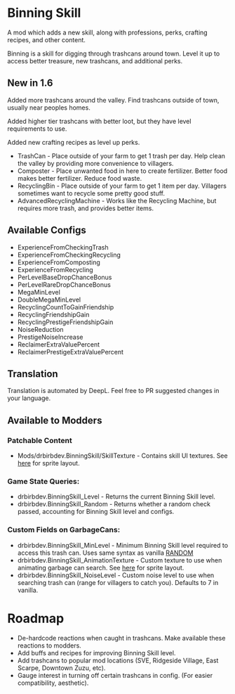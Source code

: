 ﻿# Binning Skill

A mod which adds a new skill, along with professions, perks, crafting recipes, and other content.

Binning is a skill for digging through trashcans around town.  Level it up to access better treasure, new trashcans, and additional perks.

## New in 1.6

Added more trashcans around the valley.  Find trashcans outside of town, usually near peoples homes.

Added higher tier trashcans with better loot, but they have level requirements to use.

Added new crafting recipes as level up perks.

* TrashCan - Place outside of your farm to get 1 trash per day. Help clean the valley by providing more convenience to villagers.
* Composter - Place unwanted food in here to create fertilizer. Better food makes better fertilizer. Reduce food waste.
* RecyclingBin - Place outside of your farm to get 1 item per day. Villagers sometimes want to recycle some pretty good stuff.
* AdvancedRecyclingMachine - Works like the Recycling Machine, but requires more trash, and provides better items.

## Available Configs

* ExperienceFromCheckingTrash
* ExperienceFromCheckingRecycling
* ExperienceFromComposting
* ExperienceFromRecycling
* PerLevelBaseDropChanceBonus
* PerLevelRareDropChanceBonus
* MegaMinLevel
* DoubleMegaMinLevel
* RecyclingCountToGainFriendship
* RecyclingFriendshipGain
* RecyclingPrestigeFriendshipGain
* NoiseReduction
* PrestigeNoiseIncrease
* ReclaimerExtraValuePercent
* ReclaimerPrestigeExtraValuePercent

## Translation

Translation is automated by DeepL.  Feel free to PR suggested changes in your language.

## Available to Modders

### Patchable Content

* Mods/drbirbdev.BinningSkill/SkillTexture - Contains skill UI textures. See [here](assets/skill_texture.png) for sprite layout.

### Game State Queries:

* drbirbdev.BinningSkill_Level - Returns the current Binning Skill level.
* drbirbdev.BinningSkill_Random - Returns whether a random check passed, accounting for Binning Skill level and configs.

### Custom Fields on GarbageCans:

* drbirbdev.BinningSkill_MinLevel - Minimum Binning Skill level required to access this trash can. Uses same syntax as vanilla [RANDOM](https://stardewvalleywiki.com/Modding:Game_state_queries#Randomization)
* drbirbdev.BinningSkill_AnimationTexture - Custom texture to use when animating garbage can search. See [here](ContentPatcher/assets/animation_copper_can.png) for sprite layout.
* drbirbdev.BinningSkill_NoiseLevel - Custom noise level to use when searching trash can (range for villagers to catch you).  Defaults to 7 in vanilla.

# Roadmap

* De-hardcode reactions when caught in trashcans.  Make available these reactions to modders.
* Add buffs and recipes for improving Binning Skill level.
* Add trashcans to popular mod locations (SVE, Ridgeside Village, East Scarpe, Downtown Zuzu, etc).
* Gauge interest in turning off certain trashcans in config. (For easier compatibility, aesthetic).
